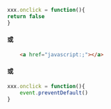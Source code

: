 ```js
xxx.onclick = function(){
return false
}
```

#### 或

```html
    <a href="javascript:;"></a>
```

#### 或

```js
xxx.onclick = function(){
	event.preventDefault()
}
```

